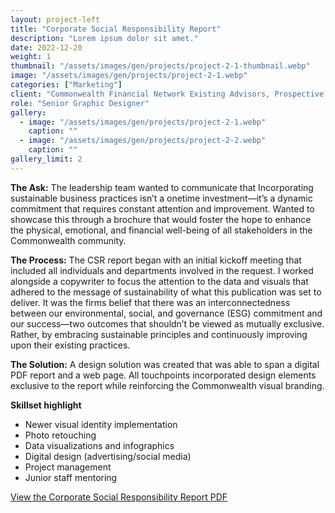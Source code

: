 ```yaml
---
layout: project-left
title: "Corporate Social Responsibility Report"
description: "Lorem ipsum dolor sit amet."
date: 2022-12-20
weight: 1
thumbnail: "/assets/images/gen/projects/project-2-1-thumbnail.webp"
image: "/assets/images/gen/projects/project-2-1.webp"
categories: ["Marketing"]
client: "Commonwealth Financial Network Existing Advisors, Prospective Advisors, Public"
role: "Senior Graphic Designer"
gallery:
  - image: "/assets/images/gen/projects/project-2-1.webp"
    caption: ""
  - image: "/assets/images/gen/projects/project-2-2.webp"
    caption: ""
gallery_limit: 2
---
```


<strong>The Ask:</strong> The leadership team wanted to communicate that Incorporating sustainable business practices isn’t a onetime investment—it’s a dynamic commitment that requires constant attention and improvement. Wanted to showcase this through a brochure that would foster the hope to enhance the physical, emotional, and financial well-being of all stakeholders in the Commonwealth community.

<strong>The Process:</strong> The CSR report began with an initial kickoff meeting that included all individuals and departments involved in the request. I worked alongside a copywriter to focus the attention to the data and visuals that adhered to the message of sustainability of what this publication was set to deliver. It was the firms belief that there was an interconnectedness between our environmental, social, and governance (ESG) commitment and our success—two outcomes that shouldn’t be viewed as mutually exclusive. Rather, by embracing sustainable principles and continuously improving upon their existing practices.

<strong>The Solution:</strong> A design solution was created that was able to span a digital PDF report and a web page. All touchpoints incorporated design elements exclusive to the report while reinforcing the Commonwealth visual branding.

<strong>Skillset highlight</strong>
- Newer visual identity implementation
- Photo retouching
- Data visualizations and infographics
- Digital design (advertising/social media)
- Project management
- Junior staff mentoring

[View the Corporate Social Responsibility Report PDF](/portfolio/assets/pdf/Corporate_Social_Responsibility_Report.pdf)
